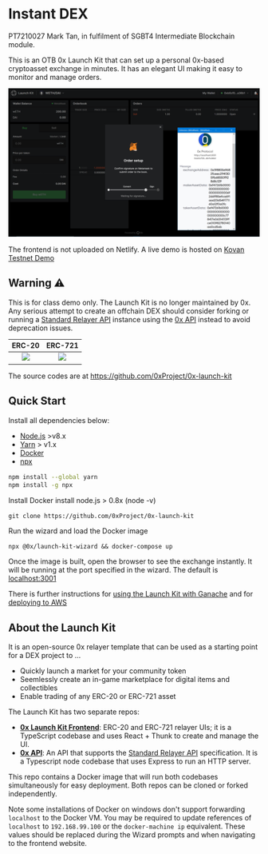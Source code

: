 # Instant DEX

PT7210027 Mark Tan, in fulfilment of SGBT4 Intermediate Blockchain module.

This is an OTB 0x Launch Kit that can set up a personal 0x-based cryptoasset exchange in minutes. It has an elegant UI making it easy to monitor and manage orders.

![](./0xhome.png)


The frontend is not uploaded on Netlify. A live demo is hosted on [Kovan Testnet Demo](http://v3-kovan-demo.s3-website-us-east-1.amazonaws.com/#/erc20/)


## Warning ⚠️ ️

This is for class demo only. The Launch Kit is no longer maintained by 0x. Any serious attempt to create an offchain DEX should consider forking or running a [Standard Relayer API](https://0x.org/docs/api#sra) instance using the [0x API](https://github.com/0xProject/0x-api) instead to avoid deprecation issues.

|                              ERC-20                              |                              ERC-721                              |
| :--------------------------------------------------------------: | :---------------------------------------------------------------: |
| ![](https://s3.eu-west-2.amazonaws.com/0x-wiki-images/erc20.png) | ![](https://s3.eu-west-2.amazonaws.com/0x-wiki-images/erc721.png) |

The source codes are at https://github.com/0xProject/0x-launch-kit
## Quick Start

Install all dependencies below:
-   [Node.js](https://nodejs.org/en/download/) >v8.x
-   [Yarn](https://yarnpkg.com/en/) > v1.x
-   [Docker](https://docs.docker.com/compose/install/)
-   [npx](https://www.npmjs.com/package/npx)

```bash
npm install --global yarn
npm install -g npx
```

Install Docker
install node.js > 0.8x (node -v)

```
git clone https://github.com/0xProject/0x-launch-kit
```
Run the wizard and load the Docker image

```
npx @0x/launch-kit-wizard && docker-compose up
```

Once the image is built, open the browser to see the exchange instantly. It will be running at the port specified in the wizard. The default is [localhost:3001](http://localhost:3001/)

There is further instructions for [using the Launch Kit with Ganache](https://github.com/0xProject/0x-launch-kit/wiki/FAQ#development-with-ganache) and for [deploying to AWS](https://github.com/0xProject/0x-launch-kit/wiki/FAQ#aws)

## About the Launch Kit

It is an open-source 0x relayer template that can be used as a starting point for a DEX project to ...
-   Quickly launch a market for your community token
-   Seemlessly create an in-game marketplace for digital items and collectibles
-   Enable trading of any ERC-20 or ERC-721 asset

The Launch Kit has two separate repos:
-   **[0x Launch Kit Frontend](https://github.com/0xProject/0x-launch-kit-frontend)**: ERC-20 and ERC-721 relayer UIs; it is a TypeScript codebase and uses React + Thunk to create and manage the UI.
-   **[0x API](https://github.com/0xProject/0x-api)**: An API that supports the [Standard Relayer API](https://0x.org/docs/api#sra) specification. It is a Typescript node codebase that uses Express to run an HTTP server.

This repo contains a Docker image that will run both codebases simultaneously for easy deployment. Both repos can be cloned or forked independently.

Note some installations of Docker on windows don't support forwarding `localhost` to the Docker VM. You may be required to update references of `localhost` to `192.168.99.100` or the `docker-machine ip` equivalent. These values should be replaced during the Wizard prompts and when navigating to the frontend website.
